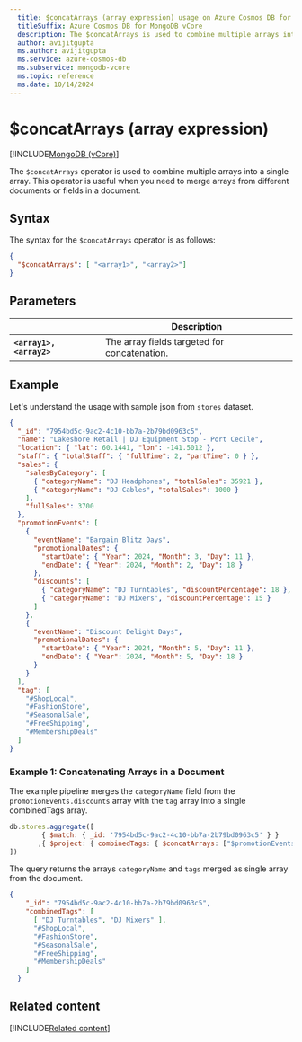 ```yaml
---
  title: $concatArrays (array expression) usage on Azure Cosmos DB for MongoDB vCore
  titleSuffix: Azure Cosmos DB for MongoDB vCore
  description: The $concatArrays is used to combine multiple arrays into a single array.
  author: avijitgupta
  ms.author: avijitgupta
  ms.service: azure-cosmos-db
  ms.subservice: mongodb-vcore
  ms.topic: reference
  ms.date: 10/14/2024
---
```


# $concatArrays (array expression)

[!INCLUDE[MongoDB (vCore)](~/reusable-content/ce-skilling/azure/includes/cosmos-db/includes/appliesto-mongodb-vcore.md)]

The `$concatArrays` operator is used to combine multiple arrays into a single array. This operator is useful when you need to merge arrays from different documents or fields in a document.

## Syntax

The syntax for the `$concatArrays` operator is as follows:

```json
{
  "$concatArrays": [ "<array1>", "<array2>"]
}
```

## Parameters

| | Description |
| --- | --- |
| **`<array1>, <array2>`**| The array fields targeted for concatenation.|

## Example

Let's understand the usage with sample json from `stores` dataset.

```json
{
  "_id": "7954bd5c-9ac2-4c10-bb7a-2b79bd0963c5",
  "name": "Lakeshore Retail | DJ Equipment Stop - Port Cecile",
  "location": { "lat": 60.1441, "lon": -141.5012 },
  "staff": { "totalStaff": { "fullTime": 2, "partTime": 0 } },
  "sales": {
    "salesByCategory": [
      { "categoryName": "DJ Headphones", "totalSales": 35921 },
      { "categoryName": "DJ Cables", "totalSales": 1000 }
    ],
    "fullSales": 3700
  },
  "promotionEvents": [
    {
      "eventName": "Bargain Blitz Days",
      "promotionalDates": {
        "startDate": { "Year": 2024, "Month": 3, "Day": 11 },
        "endDate": { "Year": 2024, "Month": 2, "Day": 18 }
      },
      "discounts": [
        { "categoryName": "DJ Turntables", "discountPercentage": 18 },
        { "categoryName": "DJ Mixers", "discountPercentage": 15 }
      ]
    },
    {
      "eventName": "Discount Delight Days",
      "promotionalDates": {
        "startDate": { "Year": 2024, "Month": 5, "Day": 11 },
        "endDate": { "Year": 2024, "Month": 5, "Day": 18 }
      }
    }
  ],
  "tag": [
    "#ShopLocal",
    "#FashionStore",
    "#SeasonalSale",
    "#FreeShipping",
    "#MembershipDeals"
  ]
}
```

### Example 1: Concatenating Arrays in a Document

The example pipeline merges the `categoryName` field from the `promotionEvents.discounts` array with the `tag` array into a single combinedTags array.

```javascript
db.stores.aggregate([ 
        { $match: { _id: '7954bd5c-9ac2-4c10-bb7a-2b79bd0963c5' } }
       ,{ $project: { combinedTags: { $concatArrays: ["$promotionEvents.discounts.categoryName", "$tag"] } } }
])
```

The query returns the arrays `categoryName` and `tags` merged as single array from the document.

```json
{
    "_id": "7954bd5c-9ac2-4c10-bb7a-2b79bd0963c5",
    "combinedTags": [
      [ "DJ Turntables", "DJ Mixers" ],
      "#ShopLocal",
      "#FashionStore",
      "#SeasonalSale",
      "#FreeShipping",
      "#MembershipDeals"
    ]
  }
```

## Related content

[!INCLUDE[Related content](../includes/related-content.md)]
